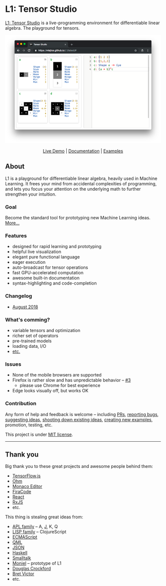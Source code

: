 # L1: Tensor Studio
[L1: Tensor Studio](https://mlajtos.github.io/L1/latest/) is a live-programming environment for differentiable linear algebra. The playground for tensors.

[![Screenshot](Screenshots/Screenshot4.png)](https://mlajtos.github.io/L1/latest/)

<p align="center"><a href="https://mlajtos.github.io/L1/latest/">Live Demo</a> | <a href="https://mlajtos.github.io/L1/latest/#OjpTZWxm">Documentation</a> | <a href="https://github.com/mlajtos/L1/tree/master/src/gallery">Examples</a></p>

## About

L1 is a playground for differentiable linear algebra, heavily used in Machine Learning. It frees your mind from accidental complexities of programming, and lets you focus your attention on the underlying math to further strengthen your intuition.

### Goal

Become the standard tool for prototyping new Machine Learning ideas. [More...](GOAL.md)

### Features
* designed for rapid learning and prototyping
* helpful live visualization
* elegant pure functional language
* eager execution
* auto-broadcast for tensor operations
* fast GPU-accelerated computation
* awesome built-in documentation
* syntax-highlighting and code-completion

### Changelog

* [August 2018](CHANGELOG.md#august-2018)

### What's comming?
* variable tensors and optimization
* richer set of operators
* pre-trained models
* loading data, I/O
* [etc.](https://github.com/mlajtos/L1/blob/master/TODO.md)

### Issues
* None of the mobile browsers are supported
* Firefox is rather slow and has unpredictable behavior – [#3](https://github.com/mlajtos/L1/issues/3)
    * please use Chrome for best experience
* Edge looks visually off, but works OK

### Contribution

Any form of help and feedback is welcome – including [PRs](CONTRIBUTING.md), [reporting bugs](https://github.com/mlajtos/L1/issues/new), [suggesting ideas](https://github.com/mlajtos/L1/issues/new), [shooting down existing ideas](TODO.md), [creating new examples](https://github.com/mlajtos/L1/tree/master/src/gallery), promotion, testing, etc.

This project is under [MIT license](LICENSE).

---

## Thank you

Big thank you to these great projects and awesome people behind them:
- [TensorFlow.js](https://github.com/tensorflow/tfjs)
- [Ohm](https://github.com/harc/ohm)
- [Monaco Editor](https://github.com/Microsoft/monaco-editor)
- [FiraCode](https://github.com/tonsky/FiraCode)
- [React](https://github.com/facebook/react)
- [RxJS](https://github.com/Reactive-Extensions/RxJS)
- etc.

This thing is stealing great ideas from:
- [APL family](https://en.wikipedia.org/wiki/APL_(programming_language)) – A, [J](https://en.wikipedia.org/wiki/J_(programming_language)), K, Q
- [LISP family](https://en.wikipedia.org/wiki/Lisp_(programming_language)) – ClojureScript
- [ECMAScript](https://en.wikipedia.org/wiki/JavaScript)
- [QML](https://en.m.wikipedia.org/wiki/QML)
- [JSON](https://www.json.org/)
- [Haskell](https://en.wikipedia.org/wiki/Haskell_(programming_language))
- [Smalltalk](https://en.wikipedia.org/wiki/Smalltalk)
- [Moniel](https://github.com/mlajtos/moniel) – prototype of L1
- [Douglas Crockford](https://www.youtube.com/watch?v=NPB34lDZj3E)
- [Bret Victor](https://vimeo.com/36579366)
- etc.
